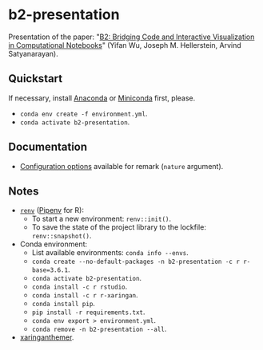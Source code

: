# b2-presentation

Presentation of the paper: "[B2: Bridging Code and Interactive Visualization in Computational Notebooks](http://vis.mit.edu/pubs/b2)" (Yifan Wu, Joseph M. Hellerstein, Arvind Satyanarayan).

## Quickstart

If necessary, install [Anaconda](https://docs.anaconda.com/anaconda/install/) or [Miniconda](https://docs.conda.io/en/latest/miniconda.html) first, please.

- `conda env create -f environment.yml`.
- `conda activate b2-presentation`.

## Documentation

- [Configuration options](https://github.com/gnab/remark/wiki/Configuration) available for remark (`nature` argument).

## Notes

- [`renv`](https://rstudio.github.io/renv/articles/renv.html) ([Pipenv](https://github.com/pypa/pipenv) for R):
  - To start a new environment: `renv::init()`.
  - To save the state of the project library to the lockfile: `renv::snapshot()`.
- Conda environment:
  - List available environments: `conda info --envs`.
  - `conda create --no-default-packages -n b2-presentation -c r r-base=3.6.1`.
  - `conda activate b2-presentation`.
  - `conda install -c r rstudio`.
  - `conda install -c r r-xaringan`.
  - `conda install pip`.
  - `pip install -r requirements.txt`.
  - `conda env export > environment.yml`.
  - `conda remove -n b2-presentation --all`.
- [xaringanthemer](https://pkg.garrickadenbuie.com/xaringanthemer/index.html).
